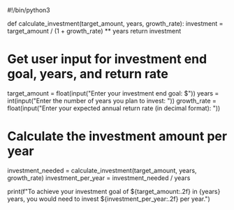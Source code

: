 #!/bin/python3

def calculate_investment(target_amount, years, growth_rate):
    investment = target_amount / (1 + growth_rate) ** years
    return investment

# Get user input for investment end goal, years, and return rate
target_amount = float(input("Enter your investment end goal: $"))
years = int(input("Enter the number of years you plan to invest: "))
growth_rate = float(input("Enter your expected annual return rate (in decimal format): "))

# Calculate the investment amount per year
investment_needed = calculate_investment(target_amount, years, growth_rate)
investment_per_year = investment_needed / years

print(f"To achieve your investment goal of ${target_amount:.2f} in {years} years, you would need to invest ${investment_per_year:.2f} per year.")
